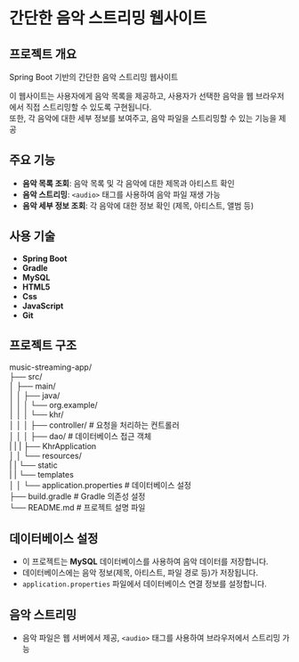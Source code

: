 # 간단한 음악 스트리밍 웹사이트

## 프로젝트 개요

Spring Boot 기반의 간단한 음악 스트리밍 웹사이트<br>

이 웹사이트는 사용자에게 음악 목록을 제공하고, 사용자가 선택한 음악을 웹 브라우저에서 직접 스트리밍할 수 있도록 구현됩니다. <br>
또한, 각 음악에 대한 세부 정보를 보여주고, 음악 파일을 스트리밍할 수 있는 기능을 제공

## 주요 기능

- **음악 목록 조회**: 음악 목록 및 각 음악에 대한 제목과 아티스트 확인
- **음악 스트리밍**: `<audio>` 태그를 사용하여 음악 파일 재생 가능
- **음악 세부 정보 조회**: 각 음악에 대한 정보 확인 (제목, 아티스트, 앨범 등)

## 사용 기술

- **Spring Boot**
- **Gradle**
- **MySQL**
- **HTML5**
- **Css**
- **JavaScript**
- **Git**

## 프로젝트 구조
music-streaming-app/<br>
├── src/<br>
│   ├── main/<br>
│   │   ├── java/<br>
│   │   │   └── org.example/<br>
│   │   │       └── khr/<br>
│   │   │           ├── controller/           # 요청을 처리하는 컨트롤러<br>
│   │   │           ├── dao/                  # 데이터베이스 접근 객체<br>
|   |   |           ├── KhrApplication<br>
│   │   └── resources/<br>
|   |       └── static<br>
|   |       └── templates<br>
│   │       └── application.properties         # 데이터베이스 설정<br>
├── build.gradle                                 # Gradle 의존성 설정<br>
└── README.md                                    # 프로젝트 설명 파일<br>


## 데이터베이스 설정

- 이 프로젝트는 **MySQL** 데이터베이스를 사용하여 음악 데이터를 저장합니다.
- 데이터베이스에는 음악 정보(제목, 아티스트, 파일 경로 등)가 저장됩니다.
- `application.properties` 파일에서 데이터베이스 연결 정보를 설정합니다.

## 음악 스트리밍

- 음악 파일은 웹 서버에서 제공, `<audio>` 태그를 사용하여 브라우저에서 스트리밍 가능

